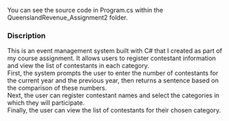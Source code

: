 You can see the source code in Program.cs within the QueenslandRevenue_Assignment2 folder.

### Discription
This is an event management system built with C# that I created as part of my course assignment. It allows users to register contestant information and view the list of contestants in each category.
<br>First, the system prompts the user to enter the number of contestants for the current year and the previous year, then returns a sentence based on the comparison of these numbers.
<br>Next, the user can register contestant names and select the categories in which they will participate.
<br>Finally, the user can view the list of contestants for their chosen category.
